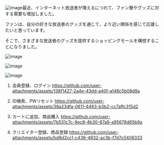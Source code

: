 ![image](https://github.com/user-attachments/assets/74169e3f-b3e0-4451-82bf-92e462eaff06)最近、インターネット放送者が増えるにつれて、ファン層やグッズに対する需要も増加しました。

ファンは、自分の好きな放送者のグッズを通じて、より近い関係を感じて応援したいと思っています。

そこで、さまざまな放送者のグッズを提供するショッピングモールを構想することになりました。

![image](https://github.com/user-attachments/assets/bc9f13a1-e51a-42c6-abf9-9dda104b37e2)

![image](https://github.com/user-attachments/assets/aa712ace-8470-4472-92b8-ed3bc8e63946)

![image](https://github.com/user-attachments/assets/2e69b9e2-059a-4fb5-922c-105ee8a046ec)


1. 会員登録、ログイン
https://github.com/user-attachments/assets/138f1427-2a4e-43dd-a40f-a148c5b08d9a

2. ID検索、PWリセット
https://github.com/user-attachments/assets/38a23dfa-0611-4463-b3b2-cc7affc315d2

3. カートに追加、商品購入 
https://github.com/user-attachments/assets/7b531c7c-9ec8-4b30-87a9-a95678d65b9a

4. クリエイター登録、商品登録
https://github.com/user-attachments/assets/bd8d2cc1-c436-4932-ac3b-f7d7c0406333


